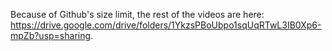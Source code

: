 Because of Github's size limit, the rest of the videos are here: https://drive.google.com/drive/folders/1YkzsPBoUbpo1sqUqRTwL3IB0Xp6-mpZb?usp=sharing.
